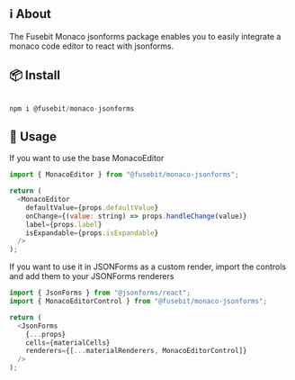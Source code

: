 ## ℹ︎ About

The Fusebit Monaco jsonforms package enables you to easily integrate a monaco code editor to react with jsonforms.

## 📦 Install

```javascript

npm i @fusebit/monaco-jsonforms

```

## 🔨 Usage

If you want to use the base MonacoEditor

```javascript
import { MonacoEditor } from "@fusebit/monaco-jsonforms";

return (
  <MonacoEditor
    defaultValue={props.defaultValue}
    onChange={(value: string) => props.handleChange(value)}
    label={props.label}
    isExpandable={props.isExpandable}
  />
);
```

If you want to use it in JSONForms as a custom render, import the controls and add them to your JSONForms renderers

```javascript
import { JsonForms } from "@jsonforms/react";
import { MonacoEditorControl } from "@fusebit/monaco-jsonforms";

return (
  <JsonForms
    {...props}
    cells={materialCells}
    renderers={[...materialRenderers, MonacoEditorControl]}
  />
);
```
